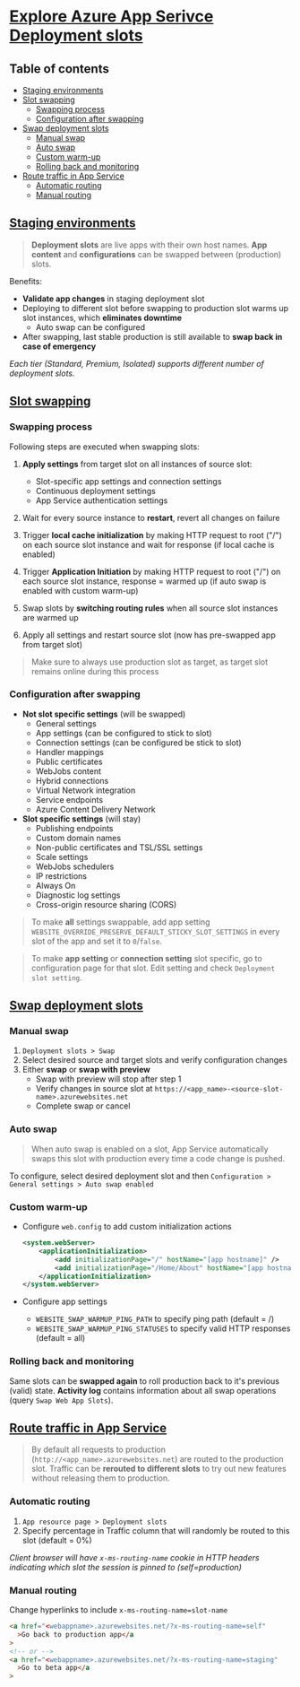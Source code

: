 # [Explore Azure App Serivce Deployment slots](https://learn.microsoft.com/en-us/training/modules/understand-app-service-deployment-slots/)<!-- omit in toc -->

## Table of contents <!-- omit in toc -->

- [Staging environments](#staging-environments)
- [Slot swapping](#slot-swapping)
  - [Swapping process](#swapping-process)
  - [Configuration after swapping](#configuration-after-swapping)
- [Swap deployment slots](#swap-deployment-slots)
  - [Manual swap](#manual-swap)
  - [Auto swap](#auto-swap)
  - [Custom warm-up](#custom-warm-up)
  - [Rolling back and monitoring](#rolling-back-and-monitoring)
- [Route traffic in App Service](#route-traffic-in-app-service)
  - [Automatic routing](#automatic-routing)
  - [Manual routing](#manual-routing)

## [Staging environments](https://learn.microsoft.com/en-us/training/modules/understand-app-service-deployment-slots/2-app-service-staging-environments)

> **Deployment slots** are live apps with their own host names. **App content** and **configurations** can be swapped between (production) slots.

Benefits:

- **Validate app changes** in staging deployment slot
- Deploying to different slot before swapping to production slot warms up slot instances, which **eliminates downtime**
  - Auto swap can be configured
- After swapping, last stable production is still available to **swap back in case of emergency**

_Each tier (Standard, Premium, Isolated) supports different number of deployment slots._

## [Slot swapping](https://learn.microsoft.com/en-us/training/modules/understand-app-service-deployment-slots/3-app-service-slot-swapping)

### Swapping process

Following steps are executed when swapping slots:

1. **Apply settings** from target slot on all instances of source slot:

   - Slot-specific app settings and connection settings
   - Continuous deployment settings
   - App Service authentication settings

2. Wait for every source instance to **restart**, revert all changes on failure

3. Trigger **local cache initialization** by making HTTP request to root ("/") on each source slot instance and wait for response (if local cache is enabled)

4. Trigger **Application Initiation** by making HTTP request to root ("/") on each source slot instance, response = warmed up (if auto swap is enabled with custom warm-up)

5. Swap slots by **switching routing rules** when all source slot instances are warmed up
6. Apply all settings and restart source slot (now has pre-swapped app from target slot)

> Make sure to always use production slot as target, as target slot remains online during this process

### Configuration after swapping

- **Not slot specific settings** (will be swapped)
  - General settings
  - App settings (can be configured to stick to slot)
  - Connection settings (can be configured be stick to slot)
  - Handler mappings
  - Public certificates
  - WebJobs content
  - Hybrid connections
  - Virtual Network integration
  - Service endpoints
  - Azure Content Delivery Network
- **Slot specific settings** (will stay)
  - Publishing endpoints
  - Custom domain names
  - Non-public certificates and TSL/SSL settings
  - Scale settings
  - WebJobs schedulers
  - IP restrictions
  - Always On
  - Diagnostic log settings
  - Cross-origin resource sharing (CORS)

> To make **all** settings swappable, add app setting `WEBSITE_OVERRIDE_PRESERVE_DEFAULT_STICKY_SLOT_SETTINGS` in every slot of the app and set it to `0`/`false`.

> To make **app setting** or **connection setting** slot specific, go to configuration page for that slot. Edit setting and check `Deployment slot setting`.

## [Swap deployment slots](https://learn.microsoft.com/en-us/training/modules/understand-app-service-deployment-slots/4-swap-deployment-slots)

### Manual swap

1. `Deployment slots > Swap`
2. Select desired source and target slots and verify configuration changes
3. Either **swap** or **swap with preview**
   - Swap with preview will stop after step 1
   - Verify changes in source slot at `https://<app_name>-<source-slot-name>.azurewebsites.net`
   - Complete swap or cancel

### Auto swap

> When auto swap is enabled on a slot, App Service automatically swaps this slot with production every time a code change is pushed.

To configure, select desired deployment slot and then `Configuration > General settings > Auto swap enabled`

### Custom warm-up

- Configure `web.config` to add custom initialization actions

  ```xml
  <system.webServer>
      <applicationInitialization>
          <add initializationPage="/" hostName="[app hostname]" />
          <add initializationPage="/Home/About" hostName="[app hostname]" />
      </applicationInitialization>
  </system.webServer>
  ```

- Configure app settings
  - `WEBSITE_SWAP_WARMUP_PING_PATH` to specify ping path (default = /)
  - `WEBSITE_SWAP_WARMUP_PING_STATUSES` to specify valid HTTP responses (default = all)

### Rolling back and monitoring

Same slots can be **swapped again** to roll production back to it's previous (valid) state. **Activity log** contains information about all swap operations (query `Swap Web App Slots`).

## [Route traffic in App Service](https://learn.microsoft.com/en-us/training/modules/understand-app-service-deployment-slots/5-route-traffic-app-service)

> By default all requests to production (`http://<app_name>.azurewebsites.net`) are routed to the production slot. Traffic can be **rerouted to different slots** to try out new features without releasing them to production.

### Automatic routing

1. `App resource page > Deployment slots`
2. Specify percentage in Traffic column that will randomly be routed to this slot (default = 0%)

_Client browser will have `x-ms-routing-name` cookie in HTTP headers indicating which slot the session is pinned to (self=production)_

### Manual routing

Change hyperlinks to include `x-ms-routing-name=slot-name`

```html
<a href="<webappname>.azurewebsites.net/?x-ms-routing-name=self"
  >Go back to production app</a
>
<!-- or -->
<a href="<webappname>.azurewebsites.net/?x-ms-routing-name=staging"
  >Go to beta app</a
>
```

